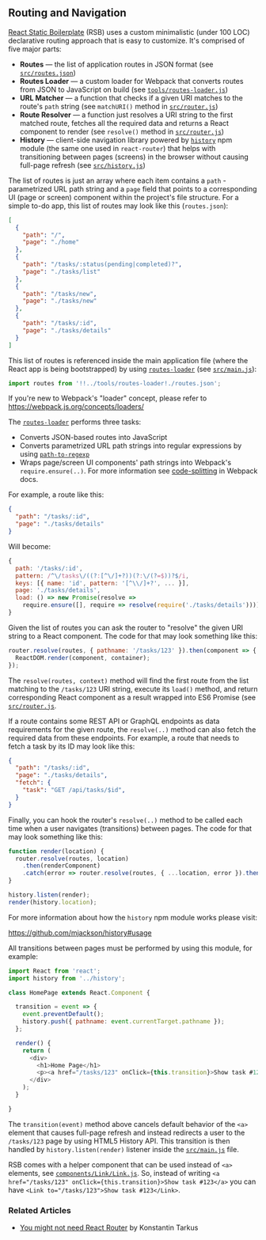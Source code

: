 ## Routing and Navigation

[React Static Boilerplate](https://github.com/kriasoft/react-static-boilerplate) (RSB) uses a
custom minimalistic (under 100 LOC) declarative routing approach that is easy to customize. It's
comprised of five major parts:

* **Routes** — the list of application routes in JSON format (see [`src/routes.json`](../src/routes.json))
* **Routes Loader** — a custom loader for Webpack that converts routes from JSON to JavaScript on
  build (see [`tools/routes-loader.js`](../tools/routes-loader.js))
* **URL Matcher** — a function that checks if a given URI matches to the route's `path` string (see
  `matchURI()` method in [`src/router.js`](../src/router.js))
* **Route Resolver** — a function just resolves a URI string to the first matched route, fetches
  all the required data and returns a React component to render (see `resolve()` method in
  [`src/router.js`](../src/router.js))
* **History** — client-side navigation library powered by [`history`](https://github.com/ReactJSTraining/history)
  npm module (the same one used in `react-router`) that helps with transitioning between pages
  (screens) in the browser without causing full-page refresh (see [`src/history.js`](../src/history.js))

The list of routes is just an array where each item contains a `path` - parametrized URL path string
and a `page` field that points to a corresponding UI (page or screen) component within the project's
file structure. For a simple to-do app, this list of routes may look like this (`routes.json`):

```json
[
  {
    "path": "/",
    "page": "./home"
  },
  {
    "path": "/tasks/:status(pending|completed)?",
    "page": "./tasks/list"
  },
  {
    "path": "/tasks/new",
    "page": "./tasks/new"
  },
  {
    "path": "/tasks/:id",
    "page": "./tasks/details"
  }
]
```

This list of routes is referenced inside the main application file (where the React app is being
bootstrapped) by using [`routes-loader`](../utils/routes-loader.js) (see [`src/main.js`](../src/main.js)):

```js
import routes from '!!../tools/routes-loader!./routes.json';
```

If you're new to Webpack's "loader" concept, please refer to https://webpack.js.org/concepts/loaders/

The [`routes-loader`](../tools/routes-loader.js) performs three tasks:

* Converts JSON-based routes into JavaScript
* Converts parametrized URL path strings into regular expressions by using
  [`path-to-regexp`](https://github.com/pillarjs/path-to-regexp)
* Wraps page/screen UI components' path strings into Webpack's `require.ensure(..)`. For more
  information see [code-splitting](https://webpack.js.org/guides/code-splitting/) in Webpack docs.

For example, a route like this:

```json
{
  "path": "/tasks/:id",
  "page": "./tasks/details"
}
```

Will become:

```js
{
  path: '/tasks/:id',
  pattern: /^\/tasks\/((?:[^\/]+?))(?:\/(?=$))?$/i,
  keys: [{ name: 'id', pattern: '[^\\/]+?', ... }],
  page: './tasks/details',
  load: () => new Promise(resolve =>
    require.ensure([], require => resolve(require('./tasks/details')))),
}
```

Given the list of routes you can ask the router to "resolve" the given URI string to a React
component. The code for that may look something like this:

```js
router.resolve(routes, { pathname: '/tasks/123' }).then(component => {
  ReactDOM.render(component, container);
});
```

The `resolve(routes, context)` method will find the first route from the list matching to the
`/tasks/123` URI string, execute its `load()` method, and return corresponding React component as a
result wrapped into ES6 Promise (see [`src/router.js`](../src/router.js).

If a route contains some REST API or GraphQL endpoints as data requirements for the given route,
the `resolve(..)` method can also fetch the required data from these endpoints. For example, a
route that needs to fetch a task by its ID may look like this:

```json
{
  "path": "/tasks/:id",
  "page": "./tasks/details",
  "fetch": {
    "task": "GET /api/tasks/$id",
  }
}
```

Finally, you can hook the router's `resolve(..)` method to be called each time when a user navigates
(transitions) between pages. The code for that may look something like this:

```js
function render(location) {
  router.resolve(routes, location)
    .then(renderComponent)
    .catch(error => router.resolve(routes, { ...location, error }).then(renderComponent));
}

history.listen(render);
render(history.location);
```

For more information about how the `history` npm module works please visit:
 
https://github.com/mjackson/history#usage

All transitions between pages must be performed by using this module, for example:

```js
import React from 'react';
import history from '../history';

class HomePage extends React.Component {

  transition = event => {
    event.preventDefault();
    history.push({ pathname: event.currentTarget.pathname });
  };

  render() {
    return (
      <div>
        <h1>Home Page</h1>
        <p><a href="/tasks/123" onClick={this.transition}>Show task #123</a></p>
      </div>
    );
  }

}
```

The `transition(event)` method above cancels default behavior of the `<a>` element that causes
full-page refresh and instead redirects a user to the `/tasks/123` page by using HTML5 History API.
This transition is then handled by `history.listen(render)` listener inside the
[`src/main.js`](../src/main.js) file.

RSB comes with a helper component that can be used instead of `<a>` elements, see
[`components/Link/Link.js`](../components/Link/Link.js). So, instead of writing `<a href="/tasks/123"
onClick={this.transition}>Show task #123</a>` you can have `<Link to="/tasks/123">Show task #123</Link>`.

### Related Articles

* [You might not need React Router](https://medium.com/@tarkus/you-might-not-need-react-router-38673620f3d) by Konstantin Tarkus
